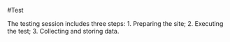 #Test 

The testing session includes three steps: 1. Preparing the site; 2. Executing the test; 3. Collecting and storing data. 

